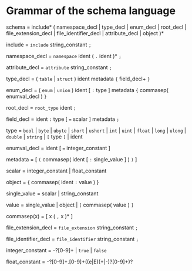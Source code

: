 # Grammar of the schema language

schema = include*
         ( namespace\_decl | type\_decl | enum\_decl | root\_decl |
           file_extension_decl | file_identifier_decl |
           attribute\_decl | object )*

include = `include` string\_constant `;`

namespace\_decl = `namespace` ident ( `.` ident )* `;`

attribute\_decl = `attribute` string\_constant `;`

type\_decl = ( `table` | `struct` ) ident metadata `{` field\_decl+ `}`

enum\_decl = ( `enum` | `union` ) ident [ `:` type ] metadata `{` commasep(
enumval\_decl ) `}`

root\_decl = `root_type` ident `;`

field\_decl = ident `:` type [ `=` scalar ] metadata `;`

type = `bool` | `byte` | `ubyte` | `short` | `ushort` | `int` | `uint` |
`float` | `long` | `ulong` | `double`
 | `string` | `[` type `]` | ident

enumval\_decl = ident [ `=` integer\_constant ]

metadata = [ `(` commasep( ident [ `:` single\_value ] ) `)` ]

scalar = integer\_constant | float\_constant

object = { commasep( ident `:` value ) }

single\_value = scalar | string\_constant

value = single\_value | object | `[` commasep( value ) `]`

commasep(x) = [ x ( `,` x )\* ]

file_extension_decl = `file_extension` string\_constant `;`

file_identifier_decl = `file_identifier` string\_constant `;`

integer\_constant = -?[0-9]+ | `true` | `false`

float\_constant = -?[0-9]+.[0-9]+((e|E)(+|-)?[0-9]+)?
